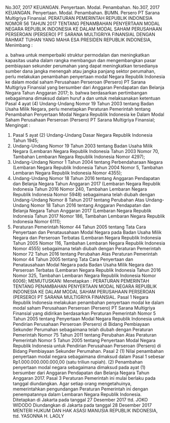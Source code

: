  No.307, 2017 KEUANGAN. Penyertaan. Modal. Penambahan. No.307, 2017 KEUANGAN. Penyertaan. Modal. Penambahan. BUMN. Persero PT Sarana Multigriya Finansial. PERATURAN PEMERINTAH REPUBLIK INDONESIA NOMOR 56 TAHUN 2017 TENTANG PENAMBAHAN PENYERTAAN MODAL NEGARA REPUBLIK INDONESIA KE DALAM MODAL SAHAM PERUSAHAAN PERSEROAN (PERSERO) PT SARANA MULTIGRIYA FINANSIAL
DENGAN RAHMAT TUHAN YANG MAHA ESA PRESIDEN REPUBLIK INDONESIA,
Menimbang :

a. bahwa untuk memperbaiki struktur permodalan dan meningkatkan kapasitas usaha dalam rangka membangun dan mengembangkan pasar pembiayaan sekunder perumahan yang dapat meningkatkan tersedianya sumber dana jangka menengah atau jangka panjang sektor perumahan, perlu melakukan penambahan penyertaan modal Negara Republik Indonesia ke dalam modal saham Perusahaan Perseroan (Persero) PT Sarana Multigriya Finansial yang bersumber dari Anggaran Pendapatan dan Belanja Negara Tahun Anggaran 2017;
b. bahwa berdasarkan pertimbangan sebagaimana dimaksud dalam huruf a dan untuk melaksanakan ketentuan Pasal 4 ayat (4) Undang-Undang Nomor 19 Tahun 2003 tentang Badan Usaha Milik Negara, perlu menetapkan Peraturan Pemerintah tentang Penambahan Penyertaan Modal Negara Republik Indonesia ke Dalam Modal Saham Perusahaan Perseroan (Persero) PT Sarana Multigriya Finansial;
Mengingat :

1. Pasal 5 ayat (2) Undang-Undang Dasar Negara Republik Indonesia Tahun 1945;
2. Undang-Undang Nomor 19 Tahun 2003 tentang Badan Usaha Milik Negara (Lembaran Negara Republik Indonesia Tahun 2003 Nomor 70, Tambahan Lembaran Negara Republik Indonesia Nomor 4297);
3. Undang-Undang Nomor 1 Tahun 2004 tentang Perbendaharaan Negara (Lembaran Negara Republik Indonesia Tahun 2004 Nomor 5, Tambahan Lembaran Negara Republik Indonesia Nomor 4355);
4. Undang-Undang Nomor 18 Tahun 2016 tentang Anggaran Pendapatan dan Belanja Negara Tahun Anggaran 2017 (Lembaran Negara Republik Indonesia Tahun 2016 Nomor 240, Tambahan Lembaran Negara Republik Indonesia Nomor 5948) sebagaimana telah diubah dengan Undang-Undang Nomor 8 Tahun 2017 tentang Perubahan Atas Undang-Undang Nomor 18 Tahun 2016 tentang Anggaran Pendapatan dan Belanja Negara Tahun Anggaran 2017 (Lembaran Negara Republik Indonesia Tahun 2017 Nomor 186, Tambahan Lembaran Negara Republik Indonesia Nomor 6111);
5. Peraturan Pemerintah Nomor 44 Tahun 2005 tentang Tata Cara Penyertaan dan Penatausahaan Modal Negara pada Badan Usaha Milik Negara dan Perseroan Terbatas (Lembaran Negara Republik Indonesia Tahun 2005 Nomor 116, Tambahan Lembaran Negara Republik Indonesia Nomor 4555) sebagaimana telah diubah dengan Peraturan Pemerintah Nomor 72 Tahun 2016 tentang Perubahan Atas Peraturan Pemerintah Nomor 44 Tahun 2005 tentang Tata Cara Penyertaan dan Penatausahaan Modal Negara pada Badan Usaha Milik Negara dan Perseroan Terbatas (Lembaran Negara Republik Indonesia Tahun 2016 Nomor 325, Tambahan Lembaran Negara Republik Indonesia Nomor 6006);
MEMUTUSKAN:
 Menetapkan : PERATURAN PEMERINTAH TENTANG PENAMBAHAN PENYERTAAN MODAL NEGARA REPUBLIK INDONESIA KE DALAM MODAL SAHAM PERUSAHAAN PERSEROAN (PERSERO) PT SARANA MULTIGRIYA FINANSIAL.
Pasal 1
Negara Republik Indonesia melakukan penambahan penyertaan modal ke dalam modal saham Perusahaan Perseroan (Persero) PT Sarana Multigriya Finansial yang didirikan berdasarkan Peraturan Pemerintah Nomor 5 Tahun 2005 tentang Penyertaan Modal Negara Republik Indonesia untuk Pendirian Perusahaan Perseroan (Persero) di Bidang Pembiayaan Sekunder Perumahan sebagaimana telah diubah dengan Peraturan Pemerintah Nomor 75 Tahun 2011 tentang Perubahan Atas Peraturan Pemerintah Nomor 5 Tahun 2005 tentang Penyertaan Modal Negara Republik Indonesia untuk Pendirian Perusahaan Perseroan (Persero) di Bidang Pembiayaan Sekunder Perumahan.
Pasal 2
(1) Nilai penambahan penyertaan modal negara sebagaimana dimaksud dalam Pasal 1 sebesar Rp1.000.000.000.000,00 (satu triliun rupiah).
(2) Penambahan penyertaan modal negara sebagaimana dimaksud pada ayat (1) bersumber dari Anggaran Pendapatan dan Belanja Negara Tahun Anggaran 2017.
Pasal 3
Peraturan Pemerintah ini mulai berlaku pada tanggal diundangkan.
Agar setiap orang mengetahuinya, memerintahkan pengundangan Peraturan Pemerintah ini dengan penempatannya dalam Lembaran Negara Republik Indonesia. Ditetapkan di Jakarta pada tanggal 27 Desember 2017 ttd. JOKO WIDODO Diundangkan di Jakarta pada tanggal 28 Desember 2017 MENTERI HUKUM DAN HAK ASASI MANUSIA REPUBLIK INDONESIA, ttd. YASONNA H. LAOLY